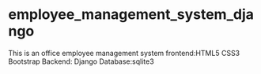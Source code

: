 # employee_management_system_django
This is an office employee management system
frontend:HTML5 CSS3 Bootstrap
Backend: Django
Database:sqlite3
